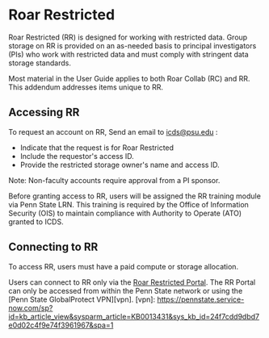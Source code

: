# Roar Restricted

Roar Restricted (RR) is designed for working with restricted data. 
Group storage on RR is provided on an as-needed basis 
to principal investigators (PIs) who work with restricted data 
and must comply with stringent data storage standards.

Most material in the User Guide applies to both Roar Collab (RC) and RR. 
This addendum addresses items unique to RR.

## Accessing RR

To request an account on RR, Send an email to icds@psu.edu : 

 - Indicate that the request is for Roar Restricted
 - Include the requestor's access ID.
 - Provide the restricted storage owner's name and access ID.

Note: Non-faculty accounts require approval from a PI sponsor.

Before granting access to RR, users will be assigned the RR training module via Penn State LRN. 
This training is required by the Office of Information Security (OIS) 
to maintain compliance with Authority to Operate (ATO) granted to ICDS.


## Connecting to RR

To access RR, users must have a paid compute or storage allocation.

Users can connect to RR only via the [Roar Restricted Portal](<https://rrportal.hpc.psu.edu>).
The RR Portal can only be accessed from within the Penn State network 
or using the [Penn State GlobalProtect VPN][vpn].
[vpn]: https://pennstate.service-now.com/sp?id=kb_article_view&sysparm_article=KB0013431&sys_kb_id=24f7cdd9dbd7e0d02c4f9e74f3961967&spa=1
